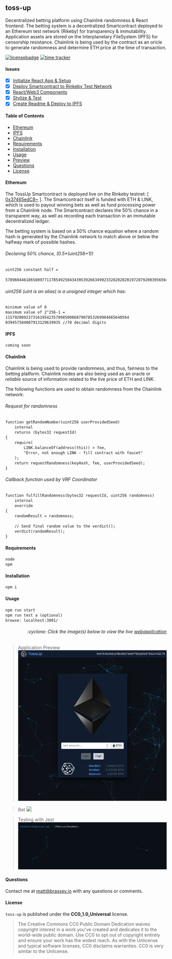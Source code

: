 ## toss-up
Decentralized betting platform using Chainlink randomness & React frontend. The betting system is a decentralized Smartcontract deployed to an Ethereum test network (Rikeby) for transparency & immutability. Application assets are stored on the Interplanetary FileSystem (IPFS) for censorship resistance. Chainlink is being used by the contract as an oricle to generate randomness and determine ETH price at the time of transaction.

[![licensebadge](https://img.shields.io/badge/license-CC0_1.0_Universal-blue)](https://github.com/MBrassey/toss-up/blob/main/LICENSE)
[![time tracker](https://wakatime.com/badge/github/MBrassey/toss-up.svg?start=2020-12-21&end=2020-12-27)](https://wakatime.com/@532855a8-3081-4600-a53d-4262beb65d14/projects/gleqrtvsjb?start=2020-12-21&end=2020-12-27)

#### Issues

- [x] [Initialize React App & Setup](https://github.com/MBrassey/toss-up/issues/1)
- [x] [Deploy Smartcontract to Rinkeby Test Network ](https://github.com/MBrassey/toss-up/issues/2)
- [x] [React/Web3 Components](https://github.com/MBrassey/toss-up/issues/3)
- [x] [Stylize & Test](https://github.com/MBrassey/toss-up/issues/4)
- [x] [Create Readme & Deploy to IPFS](https://github.com/MBrassey/toss-up/issues/5)

#### Table of Contents

* [Ethereum](#Ethereum)
* [IPFS](#IPFS)
* [Chainlink](#Chainlink)
* [Requirements](#Requirements)
* [Installation](#Installation)
* [Usage](#Usage)
* [Preview](#Preview)
* [Questions](#Questions)
* [License](#License)

#### Ethereum

The TossUp Smartcontract is deployed live on the Rinkeby testnet: [ [0x37465edC8~](https://rinkeby.etherscan.io/address/0x37465edc8d70e4b16033fae23088b1c703924a80#internaltx) ]. The Smartcontract itself is funded with ETH & LINK, which is used to payout winning bets as well as fund processing power from a Chainlink node. The Smartcontract declares the 50% chance in a transparent way, as well as recording each transaction in an immutable decentralized ledger.

The betting system is based on a 50% chance equation where a random hash is generated by the Chainlink network to match above or below the halfway mark of possible hashes.

###### Declaring 50% chance, (0.5*(uint256+1))

    uint256 constant half =
        57896044618658097711785492504343953926634992332820282019728792003956564819968;

###### uint256 (uint is an alias) is a unsigned integer which has:

    minimum value of 0
    maximum value of 2^256-1 = 115792089237316195423570985008687907853269984665640564
    039457584007913129639935 //78 decimal digits

#### IPFS

    coming soon

#### Chainlink

Chainlink is being used to provide randomness, and thus, fairness to the betting platform. Chainlink nodes are also being used as an oracle or _reliable_ source of information related to the live price of ETH and LINK.

The following functions are used to obtain randomness from the Chainlink network:

###### Request for randomness

    function getRandomNumber(uint256 userProvidedSeed)
        internal
        returns (bytes32 requestId)
    {
        require(
            LINK.balanceOf(address(this)) > fee,
            "Error, not enough LINK - fill contract with faucet"
        );
        return requestRandomness(keyHash, fee, userProvidedSeed);
    }

###### Callback function used by VRF Coordinator

    function fulfillRandomness(bytes32 requestId, uint256 randomness)
        internal
        override
    {
        randomResult = randomness;

        // Send final random value to the verdict();
        verdict(randomResult);
    }

#### Requirements

    node
    npm

#### Installation

    npm i

#### Usage

    npm run start
    npm run test a (optional)
    browse: localhost:3001/

<h6><p align="right">:cyclone: Click the image(s) below to view the live <a id="Preview" href="https://brassey.io/">webapplication</a></p></h6>

> Application Preview
> [<img src="./src/assets/Screenshot.png">](https://brassey.io/)

> Bet
> [<img src="./src/assets/Bet.gif">](https://brassey.io/)

> Testing with Jest
> [<img src="./src/assets/Test.gif">](https://wakatime.com/@532855a8-3081-4600-a53d-4262beb65d14/projects/gleqrtvsjb?start=2020-12-21&end=2020-12-27)

#### Questions

Contact me at [matt@brassey.io](mailto:matt@brassey.io) with any questions or comments.

#### License

`toss-up` is published under the **CC0_1.0_Universal** license.

> The Creative Commons CC0 Public Domain Dedication waives copyright interest in a work you've created and dedicates it to the world-wide public domain. Use CC0 to opt out of copyright entirely and ensure your work has the widest reach. As with the Unlicense and typical software licenses, CC0 disclaims warranties. CC0 is very similar to the Unlicense.

